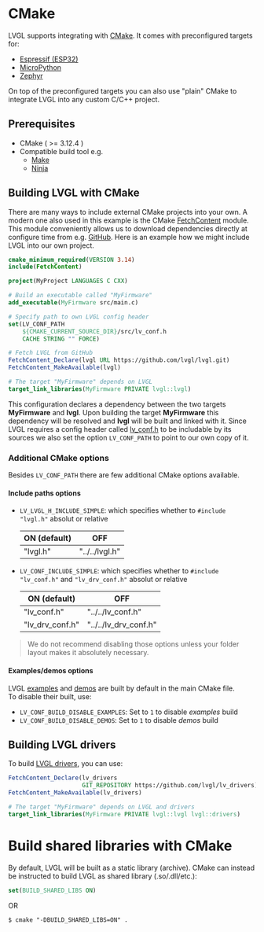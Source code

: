 
# CMake
LVGL supports integrating with [CMake](https://cmake.org/). It comes with preconfigured targets for:
- [Espressif (ESP32)](https://docs.espressif.com/projects/esp-idf/en/v3.3/get-started-cmake/index.html)
- [MicroPython](https://docs.micropython.org/en/v1.15/develop/cmodules.html)
- [Zephyr](https://docs.zephyrproject.org/latest/guides/zephyr_cmake_package.html)

On top of the preconfigured targets you can also use "plain" CMake to integrate LVGL into any custom C/C++ project.

## Prerequisites
- CMake ( >= 3.12.4 )
- Compatible build tool e.g.
  - [Make](https://www.gnu.org/software/make/)
  - [Ninja](https://ninja-build.org/)

## Building LVGL with CMake
There are many ways to include external CMake projects into your own. A modern one also used in this example is the CMake [FetchContent](https://cmake.org/cmake/help/latest/module/FetchContent.html) module. This module conveniently allows us to download dependencies directly at configure time from e.g. [GitHub](https://github.com/). Here is an example how we might include LVGL into our own project.

```cmake
cmake_minimum_required(VERSION 3.14)
include(FetchContent)

project(MyProject LANGUAGES C CXX)

# Build an executable called "MyFirmware"
add_executable(MyFirmware src/main.c)

# Specify path to own LVGL config header
set(LV_CONF_PATH
    ${CMAKE_CURRENT_SOURCE_DIR}/src/lv_conf.h
    CACHE STRING "" FORCE)

# Fetch LVGL from GitHub
FetchContent_Declare(lvgl URL https://github.com/lvgl/lvgl.git)
FetchContent_MakeAvailable(lvgl)

# The target "MyFirmware" depends on LVGL
target_link_libraries(MyFirmware PRIVATE lvgl::lvgl)
```

This configuration declares a dependency between the two targets **MyFirmware** and **lvgl**. Upon building the target **MyFirmware** this dependency will be resolved and **lvgl** will be built and linked with it. Since LVGL requires a config header called [lv_conf.h](https://github.com/lvgl/lvgl/blob/master/lv_conf_template.h) to be includable by its sources we also set the option `LV_CONF_PATH` to point to our own copy of it.

### Additional CMake options
Besides `LV_CONF_PATH` there are few additional CMake options available.

#### Include paths options

- `LV_LVGL_H_INCLUDE_SIMPLE`: which specifies whether to `#include "lvgl.h"` absolut or relative

    | ON (default) | OFF            |
    |--------------|----------------|
    | "lvgl.h"     | "../../lvgl.h" |

- `LV_CONF_INCLUDE_SIMPLE`: which specifies whether to `#include "lv_conf.h"` and `"lv_drv_conf.h"` absolut or relative

    | ON (default)    | OFF                   |
    |-----------------|-----------------------|
    | "lv_conf.h"     | "../../lv_conf.h"     |
    | "lv_drv_conf.h" | "../../lv_drv_conf.h" |

> We do not recommend disabling those options unless your folder layout makes it absolutely necessary.

#### Examples/demos options

LVGL [examples](https://docs.lvgl.io/master/examples.html) and [demos](https://github.com/lvgl/lvgl/demos) are built by default in the main CMake file.  
To disable their built, use:

- `LV_CONF_BUILD_DISABLE_EXAMPLES`: Set to `1` to disable _examples_ build
- `LV_CONF_BUILD_DISABLE_DEMOS`: Set to `1` to disable _demos_ build

## Building LVGL drivers

To build [LVGL drivers](https://github.com/lvgl/lv_drivers), you can use:

```cmake
FetchContent_Declare(lv_drivers
                     GIT_REPOSITORY https://github.com/lvgl/lv_drivers)
FetchContent_MakeAvailable(lv_drivers)

# The target "MyFirmware" depends on LVGL and drivers
target_link_libraries(MyFirmware PRIVATE lvgl::lvgl lvgl::drivers)
```

# Build shared libraries with CMake
By default, LVGL will be built as a static library (archive). CMake can instead be instructed to build LVGL as shared library (.so/.dll/etc.):
```cmake
set(BUILD_SHARED_LIBS ON)
```
OR
```
$ cmake "-DBUILD_SHARED_LIBS=ON" .
```

